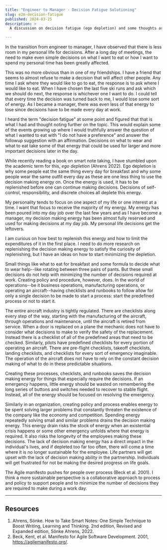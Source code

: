 ```yaml
---
title: "Engineer to Manager - Decision Fatigue Solutioning"
slug: e2m-decision-fatigue
published: 2024-03-25
description: >
  A discussion on decision fatigue (ego depletion) and some thoughts around how to solve for it

---
```


In the transition from engineer to manager, I have observed that there is less room in my personal
life for decisions. After a long day of meetings, the need to make even simple decisions on what I
want to eat or how I want to spend my personal time has been greatly affected.

This was no more obvious than in one of my friendships. I have a friend that seems to almost refuse
to make a decision that will affect other people. Any time I ask where they would like to go to eat,
the response is to ask where I would like to eat. When I have chosen the last five ski runs and ask
which we should do next, the response is whichever one I want to do. I could tell that every time
the decision was turned back to me, I would lose some sort of energy. As I became a manager, there
was even less of that energy to lose since decisions have to be made every day at work. 

I heard the term "decision fatigue" at some point and figured that that is what I had and thought
noting further on the topic. This would explain some of the events growing up where I would
truthfully answer the question of what I wanted to eat with "I do not have a preference" and answer
the followup suggestion with an affirmation. Decisions on what to wear and what to eat take some of
that energy that could be used for larger and more important decisions later in the day.

While recently reading a book on smart note taking, I have stumbled upon the academic term for this,
_ego depletion_ (Ahrens 2022). Ego depletion is why some people eat the same thing every day for
breakfast and why some people wear the same outfit every day as these are one less thing to use the
decision making energy on. Once the energy is used, it has to be replenished before one can continue
making decisions. Decisions of self-control, responsibility, and discrete choices all deplete this
energy. 

My personality tends to focus on one aspect of my life or one interest at a time. I want that focus
to receive the majority of my energy. My energy has been poured into my day job over the last few
years and as I have become a manager, my decision making energy has been almost fully reserved and
used for making decisions at my day job. My personal life decisions get the leftovers.

I am curious on how best to replenish this energy and how to limit the expenditures of it in
the first place. I need to do more research on replenishing the decision making energy to satisfy
the curiosity of replenishing, but I have an ideas on how to start minimizing the depletion.

Small things like what to eat for breakfast and some formula to decide what to wear help--like rotating
between three pairs of pants. But these small decisions do not help with minimizing the number of
decisions required at work. Creating policy and procedure, however, does. In the world of
operations--be it business operations, manufacturing operations, or operating an aircraft--having
checklists and runbooks to follow allow for only a single decision to be made to start a process:
start the predefined process or not to start it. 

The entire aircraft industry is tightly regulated. There are checklists along every step of the way,
starting with the manufacturing of the aircraft, through operations and maintenance, until the
aircraft is retired from service. When a door is replaced on a plane the mechanic does not have to
consider what decisions to make to verify the safety of the replacement. Instead there is a
checklist of all of the predefined areas that need to be checked. Similarly, pilots have predefined
checklists for every portion of operating an aircraft. There are pre-flight checklists, takeoff
checklists, landing checklists, and checklists for every sort of emergency imaginable. The operation
of the aircraft does not have to rely on the constant decision making of what to do in these
predictable situations.

Creating these processes, checklists, and runbooks saves the decision making energy for things that
especially require the decisions. If an emergency happens, little energy should be wasted on
remembering the long series of buttons and switches needed to recover to stable flight. Instead, all
of the energy should be focused on resolving the emergency. 

Similarly in an organization, creating policy and process enables energy to be spent solving larger
problems that constantly threaten the existence of the company like the economy and competition.
Spending energy repeatedly solving small and similar problems drains the decision making energy.
This energy drain risks the stock of energy when an existential crisis happens or some other
emergency unfolds where that energy is required. It also risks the longevity of the employees making
these decisions. The lack of decision making energy has a direct impact in the individual's lives,
and if depleted too far too often, there will come a time where it is no longer sustainable for the
employee. Life partners will get upset with the lack of decision making ability in the partnership.
Individuals will get frustrated for not be making the desired progress on life goals.

The Agile manifesto pushes for people over process (Beck et al. 2001). I think a more sustainable
perspective is a collaborative approach to process and policy to support people and to minimize the
number of decisions they are required to make during a work day.


---

## Resources

1. Ahrens, Sönke. How to Take Smart Notes: One Simple Technique to Boost Writing, Learning and Thinking. 2nd edition, Revised and Expanded edition, Sönke Ahrens, 2022.
2. Beck, Kent, et al. Manifesto for Agile Software Development. 2001, https://agilemanifesto.org/.



